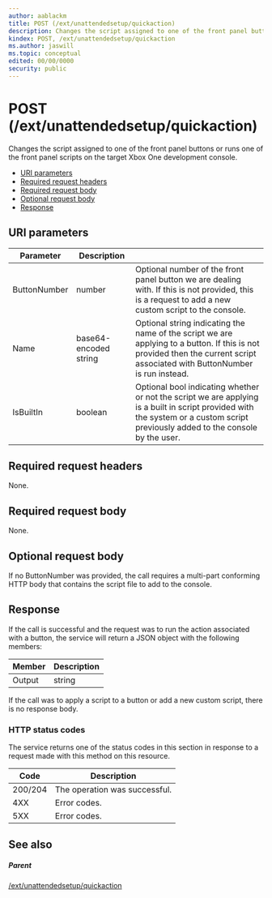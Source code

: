 ```yaml
---
author: aablackm
title: POST (/ext/unattendedsetup/quickaction)
description: Changes the script assigned to one of the front panel buttons or runs one of the front panel scripts on the target Xbox One development console.
kindex: POST, /ext/unattendedsetup/quickaction
ms.author: jaswill
ms.topic: conceptual
edited: 00/00/0000
security: public
---
```


# POST (/ext/unattendedsetup/quickaction)
Changes the script assigned to one of the front panel buttons or runs one of the front panel scripts on the target Xbox One development console.
   *  [URI parameters](#ID4EX)  
   *  [Required request headers](#ID4E5)  
   *  [Required request body](#ID4EFB)  
   *  [Optional request body](#ID4EZB)
   *  [Response](#ID4EMB)  

 
<a id="ID4EX"></a>

   

## URI parameters  
   
  
| Parameter| Description|  | 
| --- | --- | --- | 
| ButtonNumber| number| Optional number of the front panel button we are dealing with. If this is not provided, this is a request to add a new custom script to the console.|   
| Name| base64-encoded string| Optional string indicating the name of the script we are applying to a button. If this is not provided then the current script associated with ButtonNumber is run instead.|    
| IsBuiltIn| boolean| Optional bool indicating whether or not the script we are applying is a built in script provided with the system or a custom script previously added to the console by the user.|
  
<a id="ID4E5"></a>

   

## Required request headers  
   
  
None.   
  
<a id="ID4EFB"></a>

   

## Required request body   
   
  
None.   

<a id="ID4EZB"></a>

## Optional request body  
   
If no ButtonNumber was provided, the call requires a multi-part conforming HTTP body that contains the script file to add to the console.
   
<a id="ID4EMB"></a>

## Response  
   
  
If the call is successful and the request was to run the action associated with a button, the service will return a JSON object with the following members:
   

| Member| Description| 
| --- | --- | 
| Output| string| The output from running the script associated with the requested button. |

If the call was to apply a script to a button or add a new custom script, there is no response body.
 
<a id="ID4ESB"></a>

   

### HTTP status codes   
   
  
The service returns one of the status codes in this section in response to a request made with this method on this resource.   
   

| Code| Description| 
| --- | --- | 
| 200/204| The operation was successful.| 
| 4XX| Error codes. | 
| 5XX| Error codes. | 

   
<a id="ID4EZC"></a>

   

## See also  
 
<a id="ID4E2C"></a>

   

##### Parent  
 [/ext/unattendedsetup/quickaction](uri-extunattendedsetupquickaction.md)

   